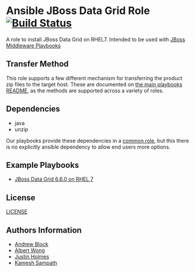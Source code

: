 Ansible JBoss Data Grid Role [![Build Status](https://travis-ci.org/dxc/jboss_datagrid.svg)](https://travis-ci.org/dxc/jboss_datagrid)
=================

A role to install JBoss Data Grid on RHEL7. Intended to be used with [JBoss Middleware Playbooks](https://github.com/dxc/ansible-middleware-playbooks)

Transfer Method
------------

This role supports a few different mechanism for transferring the product zip files to the target host. These are documented on [the main playbooks README](https://github.com/dxc/ansible-middleware-playbooks), as the methods are supported across a variety of roles.


Dependencies
------------

- java
- unzip

Our playbooks provide these dependencies in a [common role](https://github.com/dxc/ansible-role-jboss-common), but this there is no explicitly ansible dependency to allow end users more options.

Example Playbooks
----------------

- [JBoss Data Grid 6.6.0 on RHEL 7](https://github.com/dxc/ansible-middleware-playbooks/blob/master/jdg-6.6.0-rhel7.yml)

License
-------

[LICENSE](./LICENSE)

Authors Information
------------------

* [Andrew Block](https://github.com/sabre1041)
* [Albert Wong](https://github.com/alberttwong)
* [Justin Holmes](https://github.com/sherl0cks)
* [Kamesh Sampath](https://github.com/kameshsampath)
